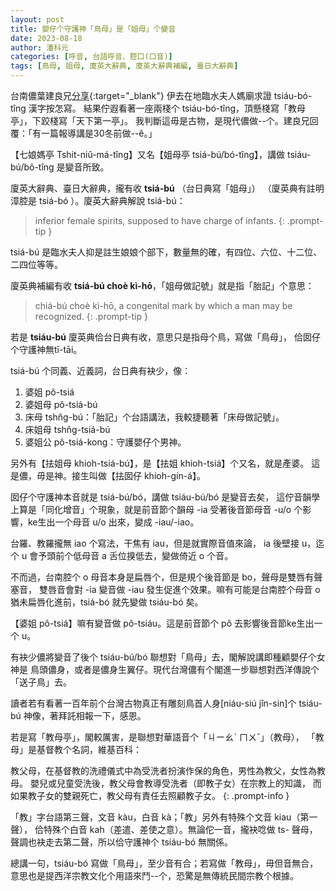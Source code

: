 ```yaml
---
layout: post
title: 嬰仔个守護神「鳥母」是「姐母」个變音
date: 2023-08-18
author: 潘科元
categories: [呼音, 台語呼音、腔口(口音)]
tags: [鳥母, 姐母, 廈英大辭典, 廈英大辭典補編, 臺日大辭典]
---
```


台南儂葉建良兄[分享](https://www.facebook.com/yap.kianliong/posts/pfbid0vm9rc6KEUUMSgeewuXG6ngHg76RTuqt4Nq1rnzbD72KqdxAwJz8Cttnk7Aou8oqQl){:target="_blank"}
伊去在地臨水夫人媽廟求證 tsiáu-bó-tîng 漢字按怎寫。
結果佇遐看著一座兩棧个 tsiáu-bó-tîng，頂懸棧寫「教母亭」，下跤棧寫「天下第一亭」。
我判斷這毋是古物，是現代儂做\--个。建良兄回覆：「有一篇報導講是30冬前做\--ê。」

【七娘媽亭 Tshit-niû-má-tîng】又名【姐母亭 tsiá-bú/bó-tîng】，講做
tsiáu-bú/bô-tîng 是變音所致。

廈英大辭典、臺日大辭典，攏有收 **tsiá-bú** （台日典寫「姐母」）
（廈英典有註明漳腔是 tsiá-bó ）。廈英大辭典解說 tsiá-bú：

> inferior female spirits, supposed to have charge of infants.
{: .prompt-tip }

tsiá-bú 是臨水夫人抑是註生娘娘个部下，數量無的確，有四位、六位、十二位、二四位等等。

廈英典補編有收 **tsiá-bú choè kì-hō**，「姐母做記號」就是指「胎記」个意思：

> chiá-bú choè kì-hō, a congenital mark by which a man may be recognized.
{: .prompt-tip }

若是 **tsiáu-bú** 廈英典佮台日典有收，意思只是指母个鳥，寫做「鳥母」，
佮囡仔个守護神無tī-tāi。

tsiá-bú 个同義、近義詞，台日典有袂少，像：

1. 婆姐 pô-tsiá
2. 婆姐母 pô-tsiá-bú
3. 床母 tshn̂g-bú：「胎記」个台語講法，我較捷聽著「床母做記號」。
4. 床姐母 tshn̂g-tsiá-bú
5. 婆姐公 pô-tsiá-kong：守護嬰仔个男神。 

另外有【抾姐母 khioh-tsiá-bú】，是【抾姐 khioh-tsiá】个又名，就是產婆。
這是儂，毋是神。接生叫做【抾囡仔 khioh-gín-á】。

囡仔个守護神本音就是 tsiá-bú/bó，講做 tsiáu-bú/bó 是變音去矣，
這佇音韻學上算是「同化增音」个現象，就是前音節个韻母 -ia 受著後音節母音 -u/o
个影響，ke生出一个母音 u/o 出來，變成 -iau/-iao。

台羅、教羅攏無 iao 个寫法，干焦有 iau，但是就實際音值來論，
ia 後壁接 u，迄个 u 會予頭前个低母音 a 舌位搝低去，變做倚近 o 个音。

不而過，台南腔个 o 母音本身是扁唇个，但是規个後音節是 bo，聲母是雙唇有聲塞音，
雙唇音會對 -ia 變音做 -iau 發生促進个效果。嘛有可能是台南腔个母音 o
猶未扁唇化進前，tsiá-bó 就先變做 tsiáu-bó 矣。

【婆姐 pô-tsiá】嘛有變音做 pô-tsiáu。這是前音節个 pô 去影響後音節ke生出一个 u。

有袂少儂將變音了後个 tsiáu-bú/bó 聯想對「鳥母」去，閣解說講即種顧嬰仔个女神是
鳥頭儂身，或者是儂身生翼仔。現代台灣儂有个閣進一步聯想對西洋傳說个「送子鳥」去。

讀者若有看著一百年前个台灣古物真正有雕刻鳥首人身[niáu-siú jîn-sin]个 tsiáu-bú
神像，著拜託相報一下，感恩。

若是寫「教母亭」，閣較厲害，是聯想對華語音个「ㄐーㄠˋ ㄇㄨˇ」（教母），
「教母」是基督教个名詞，維基百科：

教父母，在基督教的洗禮儀式中為受洗者扮演作保的角色，男性為教父，女性為教母。
嬰兒或兒童受洗後，教父母會教導受洗者（即教子女）在宗教上的知識，
而如果教子女的雙親死亡，教父母有責任去照顧教子女。
{: .prompt-info }

「教」字台語第三聲，文音 kàu，白音 kà；「教」另外有特殊个文音 kiau（第一聲），
佮特殊个白音 kah（差遣、差使之意）。無論佗一音，攏袂唸做 ts- 聲母，
聲調也袂走去第二聲，所以佮守護神个 tsiáu-bó 無關係。

總講一句，tsiáu-bó 寫做「鳥母」，至少音有合；若寫做「教母」，毋但音無合，
意思也是提西洋宗教文化个用語來鬥\--个，恐驚是無傳統民間宗教个根據。
